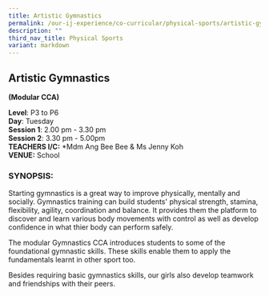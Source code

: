 ```yaml
---
title: Artistic Gymnastics
permalink: /our-ij-experience/co-curricular/physical-sports/artistic-gymnastics/
description: ""
third_nav_title: Physical Sports
variant: markdown
---
```

## Artistic Gymnastics


**(Modular CCA)**

  

**Level**: P3 to P6<br>
**Day**: Tuesday<br>
**Session 1**: 2.00 pm - 3.30 pm<br>
**Session 2**: 3.30 pm - 5.00pm<br>
**TEACHERS I/C:**&nbsp;\*Mdm Ang Bee Bee &amp; Ms Jenny Koh<br>
**VENUE:**&nbsp;School

### SYNOPSIS:


Starting gymnastics is a great way to improve physically, mentally and socially. Gymnastics training can build students' physical strength, stamina, flexibility, agility, coordination and balance. It provides them the platform to discover and learn various body movements with control as well as develop confidence in what thier body can perform safely.

The modular Gymnastics CCA introduces students to some of the foundational gymnastic skills. These skills enable them to apply the fundamentals learnt in other sport too.

Besides requiring basic gymnastics skills, our girls also develop teamwork and friendships with their peers.